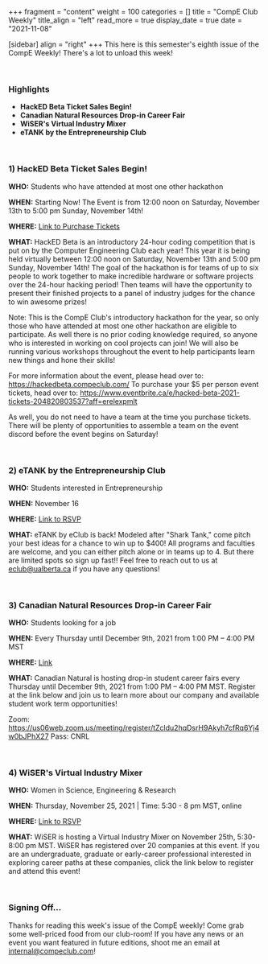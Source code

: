+++
fragment = "content"
weight = 100
categories = []
title = "CompE Club Weekly"
title_align = "left"
read_more = true
display_date = true
date = "2021-11-08"

[sidebar]
align = "right"
+++
This here is this semester's eighth issue of the CompE Weekly! There's a lot to unload this week!


<br/>

### Highlights

* **HackED Beta Ticket Sales Begin!**
* **Canadian Natural Resources Drop-in Career Fair**
* **WiSER's Virtual Industry Mixer**
* **eTANK by the Entrepreneurship Club**



<br/>

### 1)  HackED Beta Ticket Sales Begin!

**WHO:** Students who have attended at most one other hackathon

**WHEN:** Starting Now! The Event is from 12:00 noon on Saturday, November 13th to 5:00 pm Sunday, November 14th!

**WHERE:** [Link to Purchase Tickets](https://www.eventbrite.ca/e/hacked-beta-2021-tickets-204820803537?aff=erelexpmlt)

**WHAT:** HackED Beta is an introductory 24-hour coding competition that is put on by the Computer Engineering Club each year! This year it is being held virtually between 12:00 noon on Saturday, November 13th and 5:00 pm Sunday, November 14th! The goal of the hackathon is for teams of up to six people to work together to make incredible hardware or software projects over the 24-hour hacking period! Then teams will have the opportunity to present their finished projects to a panel of industry judges for the chance to win awesome prizes! 

Note: This is the CompE Club's introductory hackathon for the year, so only those who have attended at most one other hackathon are eligible to participate. As well there is no prior coding knowledge required, so anyone who is interested in working on cool projects can join! We will also be running various workshops throughout the event to help participants learn new things and hone their skills! 

For more information about the event, please head over to: https://hackedbeta.compeclub.com/ 
To purchase your $5 per person event tickets, head over to: https://www.eventbrite.ca/e/hacked-beta-2021-tickets-204820803537?aff=erelexpmlt

As well, you do not need to have a team at the time you purchase tickets. There will be plenty of opportunities to assemble a team on the event discord before the event begins on Saturday!


<br/>

### 2)  eTANK by the Entrepreneurship Club

**WHO:** Students interested in Entrepreneurship

**WHEN:** November 16

**WHERE:** [Link to RSVP](https://forms.gle/sRydHjDQLZqGFhjn7)

**WHAT:** eTANK by eClub is back! Modeled after "Shark Tank," come pitch your best ideas for a chance to win up to $400! All programs and faculties are welcome, and you can either pitch alone or in teams up to 4.  But there are limited spots so sign up fast!! Feel free to reach out to us at eclub@ualberta.ca if you have any questions!



<br/>

### 3)  Canadian Natural Resources Drop-in Career Fair

**WHO:** Students looking for a job

**WHEN:** Every Thursday until December 9th, 2021 from 1:00 PM – 4:00 PM MST

**WHERE:** [Link](https://us06web.zoom.us/meeting/register/tZcldu2hqDsrH9Akyh7cfRq6Yj4w0bJPhX27)

**WHAT:** Canadian Natural is hosting drop-in student career fairs every Thursday until December 9th, 2021 from 1:00 PM – 4:00 PM MST. Register at the link below and join us to learn more about our company and available student work term opportunities!

Zoom: https://us06web.zoom.us/meeting/register/tZcldu2hqDsrH9Akyh7cfRq6Yj4w0bJPhX27
Pass: CNRL



<br/>

### 4)  WiSER's Virtual Industry Mixer

**WHO:** Women in Science, Engineering & Research

**WHEN:** Thursday, November 25, 2021 | Time: 5:30 - 8 pm MST, online

**WHERE:** [Link to RSVP](https://www.eventbrite.ca/e/wiser-annual-industry-mixer-participant-registration-tickets-177638089307)

**WHAT:** WiSER is hosting a Virtual Industry Mixer on November 25th, 5:30-8:00 pm MST. WiSER has registered over 20 companies at this event. If you are an undergraduate, graduate or early-career professional interested in exploring career paths at these companies, click the link below to register and attend this event!



<br/>


### Signing Off...

Thanks for reading this week's issue of the CompE weekly! Come grab some well-priced food from our club-room! If you have any news or an event you want featured in future editions, shoot me an email at [internal@compeclub.com](mailto:internal@compeclub.com)!
